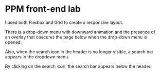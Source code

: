 # PPM front-end lab

I used both Flexbox and Grid to create a responsive layout.

There is a drop-down menu with downward animation and the presence of an overlay that obscures the page below when the drop-down menu is opened.

Also, when the search icon in the header is no longer visible, a search bar appears in the dropdown menu.

By clicking on the search icon, the search bar appears below the header.
